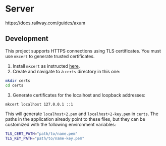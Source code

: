 # Server

https://docs.railway.com/guides/axum

## Development

This project supports HTTPS connections using TLS certificates. You must use `mkcert` to generate trusted certificates.

1. Install `mkcert` as instructed [here](https://github.com/FiloSottile/mkcert?tab=readme-ov-file#installation).
2. Create and navigate to a `certs` directory in this one:

```sh
mkdir certs
cd certs
```

3. Generate certificates for the localhost and loopback addresses:

```sh
mkcert localhost 127.0.0.1 ::1
```

This will generate `localhost+2.pem` and `localhost+2-key.pem` in `certs`. The paths in the application already point to these files, but they can be customized with the following environment variables:

```sh
TLS_CERT_PATH="path/to/name.pem"
TLS_KEY_PATH="path/to/name-key.pem"
```
